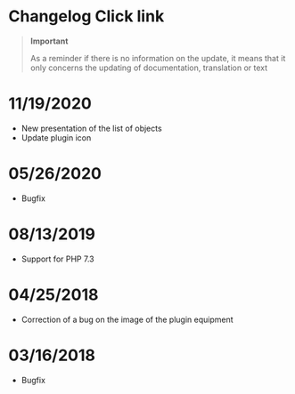# Changelog Click link

>**Important**
>
>As a reminder if there is no information on the update, it means that it only concerns the updating of documentation, translation or text

# 11/19/2020

- New presentation of the list of objects
- Update plugin icon

# 05/26/2020

- Bugfix

# 08/13/2019

- Support for PHP 7.3

# 04/25/2018

- Correction of a bug on the image of the plugin equipment

# 03/16/2018

-  Bugfix
